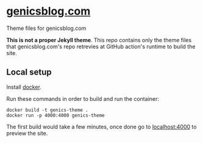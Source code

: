 # [genicsblog.com](https://genicsblog.com)

Theme files for genicsblog.com

**This is not a proper Jekyll theme**. This repo contains only the theme files that genicsblog.com's repo retrevies at GitHub action's runtime to build the site.

## Local setup

Install [docker](https://docs.docker.com/get-docker).

Run these commands in order to build and run the container:

```shell
docker build -t genics-theme .
docker run -p 4000:4000 genics-theme
```

The first build would take a few minutes, once done go to [localhost:4000](http://localhost:4000) to preview the site.

